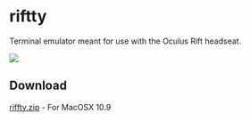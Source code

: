 riftty
============

Terminal emulator meant for use with the Oculus Rift headseat.

![](https://raw.github.com/hyperlogic/riftty/master/docs/screenshot.png)

## Download

[riffty.zip](http://www.hyperlogic.org/riftty.zip) - For MacOSX 10.9
